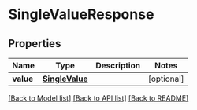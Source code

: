 # SingleValueResponse

## Properties
Name | Type | Description | Notes
------------ | ------------- | ------------- | -------------
**value** | [**SingleValue**](SingleValue.md) |  | [optional] 

[[Back to Model list]](../README.md#documentation-for-models) [[Back to API list]](../README.md#documentation-for-api-endpoints) [[Back to README]](../README.md)


